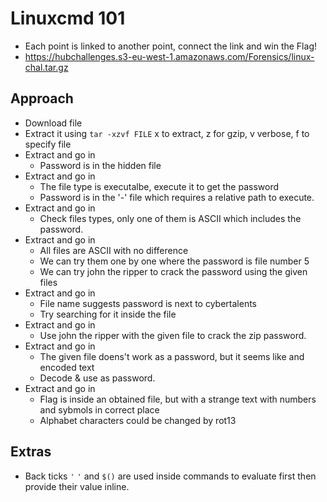 # Linuxcmd 101 
- Each point is linked to another point, connect the link and win the Flag!
- https://hubchallenges.s3-eu-west-1.amazonaws.com/Forensics/linux-chal.tar.gz

## Approach
- Download file 
- Extract it using `tar -xzvf FILE` x to extract, z for gzip, v verbose, f to specify file
- Extract and go in
	- Password is in the hidden file 
- Extract and go in
	- The file type is executalbe, execute it to get the password
	- Password is in the '-' file which requires a relative path to execute.
- Extract and go in
	- Check files types, only one of them is ASCII which includes the password.
- Extract and go in
	- All files are ASCII with no difference
	- We can try them one by one where the password is file number 5
	- We can try john the ripper to crack the password using the given files
- Extract and go in
	- File name suggests password is next to cybertalents
	- Try searching for it inside the file
- Extract and go in
	- Use john the ripper with the given file to crack the zip password.
- Extract and go in
	- The given file doens't work as a password, but it seems like and encoded text
	- Decode & use as password.
- Extract and go in
	- Flag is inside an obtained file, but with a strange text with numbers and sybmols in correct place
	- Alphabet characters could be changed by rot13

## Extras
- Back ticks `'` `'` and `$()` are used inside commands to evaluate first then provide their value inline.

